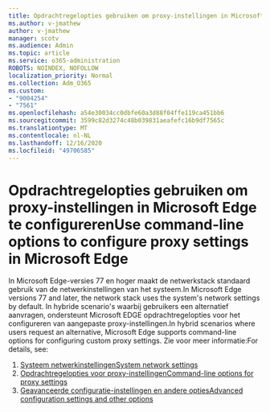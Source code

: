 ```yaml
---
title: Opdrachtregelopties gebruiken om proxy-instellingen in Microsoft Edge te configureren
ms.author: v-jmathew
author: v-jmathew
manager: scotv
ms.audience: Admin
ms.topic: article
ms.service: o365-administration
ROBOTS: NOINDEX, NOFOLLOW
localization_priority: Normal
ms.collection: Adm_O365
ms.custom:
- "9004254"
- "7561"
ms.openlocfilehash: a54e30034cc0dbfe60a3d88f04ffe119ca451bb6
ms.sourcegitcommit: 3599c82d3274c48b039831aeafefc16b9df7565c
ms.translationtype: MT
ms.contentlocale: nl-NL
ms.lasthandoff: 12/16/2020
ms.locfileid: "49706585"
---
```

# <a name="use-command-line-options-to-configure-proxy-settings-in-microsoft-edge"></a><span data-ttu-id="5d4b5-102">Opdrachtregelopties gebruiken om proxy-instellingen in Microsoft Edge te configureren</span><span class="sxs-lookup"><span data-stu-id="5d4b5-102">Use command-line options to configure proxy settings in Microsoft Edge</span></span>

<span data-ttu-id="5d4b5-103">In Microsoft Edge-versies 77 en hoger maakt de netwerkstack standaard gebruik van de netwerkinstellingen van het systeem.</span><span class="sxs-lookup"><span data-stu-id="5d4b5-103">In Microsoft Edge versions 77 and later, the network stack uses the system's network settings by default.</span></span> <span data-ttu-id="5d4b5-104">In hybride scenario's waarbij gebruikers een alternatief aanvragen, ondersteunt Microsoft EDGE opdrachtregelopties voor het configureren van aangepaste proxy-instellingen.</span><span class="sxs-lookup"><span data-stu-id="5d4b5-104">In hybrid scenarios where users request an alternative, Microsoft Edge supports command-line options for configuring custom proxy settings.</span></span> <span data-ttu-id="5d4b5-105">Zie voor meer informatie:</span><span class="sxs-lookup"><span data-stu-id="5d4b5-105">For details, see:</span></span>

1. [<span data-ttu-id="5d4b5-106">Systeem netwerkinstellingen</span><span class="sxs-lookup"><span data-stu-id="5d4b5-106">System network settings</span></span>](https://go.microsoft.com/fwlink/?linkid=2133962)
2. [<span data-ttu-id="5d4b5-107">Opdrachtregelopties voor proxy-instellingen</span><span class="sxs-lookup"><span data-stu-id="5d4b5-107">Command-line options for proxy settings</span></span>](https://go.microsoft.com/fwlink/?linkid=2134292)
3. [<span data-ttu-id="5d4b5-108">Geavanceerde configuratie-instellingen en andere opties</span><span class="sxs-lookup"><span data-stu-id="5d4b5-108">Advanced configuration settings and other options</span></span>](https://go.microsoft.com/fwlink/?linkid=2134293)
